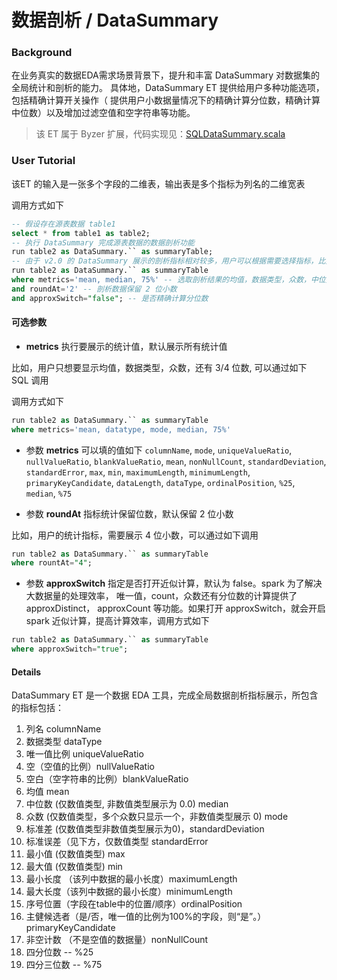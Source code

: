 # 数据剖析 / DataSummary

### Background

在业务真实的数据EDA需求场景背景下，提升和丰富 DataSummary 对数据集的全局统计和剖析的能力。
具体地，DataSummary ET 提供给用户多种功能选项，包括精确计算开关操作（ 提供用户小数据量情况下的精确计算分位数，精确计算中位数）以及增加过滤空值和空字符串等功能。

> 该 ET 属于 Byzer 扩展，代码实现见：[SQLDataSummary.scala](https://github.com/byzer-org/byzer-extension/blob/master/mlsql-mllib/src/main/java/tech/mlsql/plugins/mllib/ets/fe/SQLDataSummary.scala)

### User Tutorial

该ET 的输入是一张多个字段的二维表，输出表是多个指标为列名的二维宽表

调用方式如下

```sql
-- 假设存在源表数据 table1
select * from table1 as table2;
-- 执行 DataSummary 完成源表数据的数据剖析功能
run table2 as DataSummary.`` as summaryTable;
-- 由于 v2.0 的 DataSummary 展示的剖析指标相对较多，用户可以根据需要选择指标，比如
run table2 as DataSummary.`` as summaryTable
where metrics='mean, median, 75%' -- 选取剖析结果的均值，数据类型，众数，中位数还有3/4分位数作为指标输出
and roundAt='2' -- 剖析数据保留 2 位小数
and approxSwitch="false"; -- 是否精确计算分位数
```

#### 可选参数

- **metrics**  执行要展示的统计值，默认展示所有统计值

比如，用户只想要显示均值，数据类型，众数，还有 3/4 位数, 可以通过如下 SQL 调用

调用方式如下

```sql
run table2 as DataSummary.`` as summaryTable
where metrics='mean, datatype, mode, median, 75%'
```

- 参数 **metrics** 可以填的值如下 `columnName`, `mode`, `uniqueValueRatio`, `nullValueRatio`, `blankValueRatio`, `mean`, `nonNullCount`, `standardDeviation`, `standardError`, `max`, `min`, `maximumLength`, `minimumLength`, `primaryKeyCandidate`, `dataLength`, `dataType`, `ordinalPosition`, `%25`, `median`, `%75`

- 参数 **roundAt** 指标统计保留位数，默认保留 2 位小数

比如，用户的统计指标，需要展示 4 位小数，可以通过如下调用

```sql
run table2 as DataSummary.`` as summaryTable
where rountAt="4";
```

- 参数 **approxSwitch** 指定是否打开近似计算，默认为 false。spark 为了解决大数据量的处理效率， 唯一值，count，众数还有分位数的计算提供了 approxDistinct， approxCount 等功能。如果打开 approxSwitch，就会开启 spark 近似计算，提高计算效率，调用方式如下

```sql
run table2 as DataSummary.`` as summaryTable
where approxSwitch="true";
```

#### Details

DataSummary ET 是一个数据 EDA 工具，完成全局数据剖析指标展示，所包含的指标包括：

1. 列名 columnName
2. 数据类型 dataType
3. 唯一值比例 uniqueValueRatio
4. 空（空值的比例）nullValueRatio
5. 空白（空字符串的比例）blankValueRatio
6. 均值  mean
7. 中位数 (仅数值类型, 非数值类型展示为 0.0) median
8. 众数 (仅数值类型，多个众数只显示一个，非数值类型展示 0) mode
9. 标准差 (仅数值类型非数值类型展示为0)，standardDeviation 
10. 标准误差（见下方，仅数值类型 standardError
11. 最小值 (仅数值类型) max
12. 最大值 (仅数值类型) min
13. 最小长度 （该列中数据的最小长度）maximumLength
14. 最大长度（该列中数据的最小长度）minimumLength
15. 序号位置（字段在table中的位置/顺序）ordinalPosition
16. 主健候选者（是/否，唯一值的比例为100%的字段，则“是”。）primaryKeyCandidate
17. 非空计数 （不是空值的数据量）nonNullCount
18. 四分位数 -- %25
19. 四分三位数 -- %75